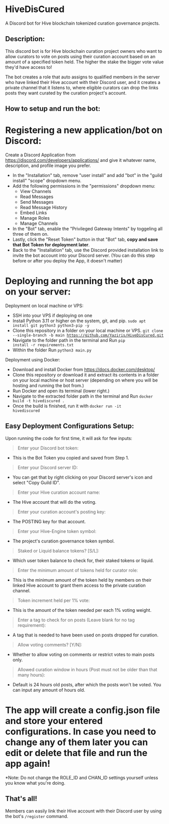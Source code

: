# HiveDisCured
A Discord bot for Hive blockchain tokenized curation governance projects.


## Description:
This discord bot is for Hive blockchain curation project owners who want to allow curators to vote on posts using their curation account based on an amount of a specified token held. The higher the stake the bigger vote value they'd have access to!

The bot creates a role that auto assigns to qualified members in the server who have linked their Hive account with their Discord user, and it creates a private channel that it listens to, where eligible curators can drop the links posts they want curated by the curation project's account.


## How to setup and run the bot:
# Registering a new application/bot on Discord:
Create a Discord Application from https://discord.com/developers/applications/ and give it whatever name, description, and profile image you prefer.
- In the "Installation" tab, remove "user install" and add "bot" in the "guild install" "scope" dropdown menu.
- Add the following permissions in the "permissions" dropdown menu:
  - View Channels
  - Read Messages
  - Send Messages
  - Read Message History
  - Embed Links
  - Manage Roles
  - Manage Channels
- In the "Bot" tab, enable the "Privileged Gateway Intents" by toggeling all three of them on.
- Lastly, click the "Reset Token" button in that "Bot" tab, **copy and save that Bot Token for deployment later**.
- Back to the "Installation" tab, use the Discord provided installation link to invite the bot account into your Discord server. (You can do this step before or after you deploy the App, it doesn't matter)

# Deploying and running the bot app on your server:

Deployment on local machine or VPS:
- SSH into your VPS if deploying on one
- Install Python 3.11 or higher on the system, git, and pip. <code>sudo apt install git python3 python3-pip -y</code>
- Clone this repository in a folder on your local machine or VPS. <code>git clone --single-branch -b main https://github.com/Yaziris/HiveDisCured.git</code>
- Navigate to the folder path in the terminal and Run <code>pip install -r requirements.txt</code>
- Within the folder Run <code>python3 main.py</code>

Deployment using Docker:
- Download and install Docker from https://docs.docker.com/desktop/
- Clone this repository or download it and extract its contents in a folder on your local machine or host server (depending on where you will be hosting and running the bot from.)
- Run Docker and open its terminal (lower right.)
- Navigate to the extracted folder path in the terminal and Run <code>docker build -t hivediscured .</code>
- Once the build is finished, run it with <code>docker run -it hivediscured</code>

## Easy Deployment Configurations Setup:
Upon running the code for first time, it will ask for few inputs:
> Enter your Discord bot token:

- This is the Bot Token you copied and saved from Step 1.

> Enter your Discord server ID:

- You can get that by right clicking on your Discord server's icon and select "Copy Guild ID".

> Enter your Hive curation account name:
 
- The Hive account that will do the voting.

> Enter your curation account's posting key:

- The POSTING key for that account.

> Enter your Hive-Engine token symbol:

- The project's curation governance token symbol.

> Staked or Liquid balance tokens? [S/L]:

- Which user token balance to check for, their staked tokens or liquid.

> Enter the minimum amount of tokens held for curator role:

- This is the minimum amount of the token held by members on their linked Hive account to grant them access to the private curation channel.

> Token increment held per 1% vote:

- This is the amount of the token needed per each 1% voting weight.

> Enter a tag to check for on posts (Leave blank for no tag requirement):

- A tag that is needed to have been used on posts dropped for curation.

> Allow voting comments? [Y/N]:

- Whether to allow voting on comments or restrict votes to main posts only.

> Allowed curation window in hours (Post must not be older than that many hours):

- Default is 24 hours old posts, after which the posts won't be voted. You can input any amount of hours old.

# The app will create a config.json file and store your entered configurations. In case you need to change any of them later you can edit or delete that file and run the app again!
*Note: Do not change the ROLE_ID and CHAN_ID settings yourself unless you know what you're doing. 

## That's all!
Members can easily link their Hive account with their Discord user by using the bot's <code>/register</code> command.
